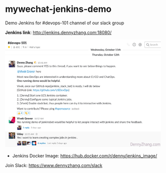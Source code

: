 # mywechat-jenkins-demo
Demo Jenkins for #devops-101 channel of our slack group

**Jenkins link**: http://jenkins.dennyzhang.com:18080/

![](images/demo_jenkins.png)

- Jenkins Docker Image: https://hub.docker.com/r/denny/jenkins_image/

Join Slack: https://www.dennyzhang.com/slack
